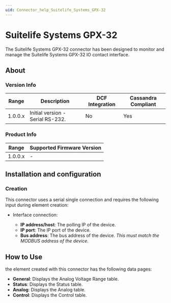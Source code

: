 ```yaml
---
uid: Connector_help_Suitelife_Systems_GPX-32
---
```


# Suitelife Systems GPX-32

The Suitelife Systems GPX-32 connector has been designed to monitor and manage the Suitelife Systems GPX-32 IO contact interface.

## About

### Version Info

| Range   | Description                      | DCF Integration | Cassandra Compliant |
|---------|----------------------------------|-----------------|---------------------|
| 1.0.0.x | Initial version - Serial RS-232. | No              | Yes                 |

### Product Info

| Range   | Supported Firmware Version |
|---------|----------------------------|
| 1.0.0.x | -                          |

## Installation and configuration

### Creation

This connector uses a serial single connection and requires the following input during element creation:

- Interface connection:

  - **IP address/host**: The polling IP of the device.
  - **IP port**: The IP port of the device.
  - **Bus address**: The bus address of the device. *This must match the MODBUS address of the device.*

## How to Use

the element created with this connector has the following data pages:

- **General**: Displays the Analog Voltage Range table.
- **Status**: Displays the Status table.
- **Analog**: Displays the Analog table.
- **Control**: Displays the Control table.
